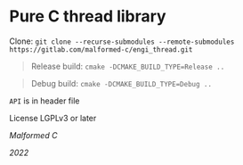 # **Pure C** thread library

Clone: `git clone --recurse-submodules --remote-submodules https://gitlab.com/malformed-c/engi_thread.git`

> Release build: `cmake -DCMAKE_BUILD_TYPE=Release ..`

> Debug build: `cmake -DCMAKE_BUILD_TYPE=Debug ..`

`API` is in header file

License LGPLv3 or later

*Malformed C*

*2022*
